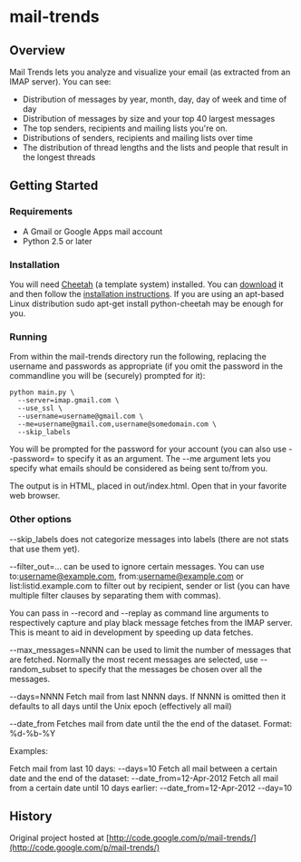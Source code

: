 # mail-trends

## Overview
Mail Trends lets you analyze and visualize your email (as extracted from an IMAP server). You can see:

* Distribution of messages by year, month, day, day of week and time of day
* Distribution of messages by size and your top 40 largest messages
* The top senders, recipients and mailing lists you're on.
* Distributions of senders, recipients and mailing lists over time
* The distribution of thread lengths and the lists and people that result in the longest threads

## Getting Started
### Requirements
* A Gmail or Google Apps mail account
* Python 2.5 or later

### Installation
You will need [Cheetah](http://www.cheetahtemplate.org/) (a template system) installed. You can [download](http://pypi.python.org/packages/source/C/Cheetah/Cheetah-2.4.4.tar.gz) it and then follow the [installation instructions](http://www.cheetahtemplate.org/docs/users_guide_html_multipage/gettingStarted.install.html). If you are using an apt-based Linux distribution sudo apt-get install python-cheetah may be enough for you.

### Running
From within the mail-trends directory run the following, replacing the username and passwords as appropriate (if you omit the password in the commandline you will be (securely) prompted for it):

    python main.py \
      --server=imap.gmail.com \
      --use_ssl \
      --username=username@gmail.com \
      --me=username@gmail.com,username@somedomain.com \
      --skip_labels

You will be prompted for the password for your account (you can also use --password= to specify it as an argument. The --me argument lets you specify what emails should be considered as being sent to/from you.

The output is in HTML, placed in out/index.html. Open that in your favorite web browser.

### Other options
--skip_labels does not categorize messages into labels (there are not stats that use them yet).

--filter_out=... can be used to ignore certain messages. You can use to:username@example.com, from:username@example.com or list:listid.example.com to filter out by recipient, sender or list (you can have multiple filter clauses by separating them with commas).

You can pass in --record and --replay as command line arguments to respectively capture and play black message fetches from the IMAP server. This is meant to aid in development by speeding up data fetches.

--max_messages=NNNN can be used to limit the number of messages that are fetched. Normally the most recent messages are selected, use --random_subset to specify that the messages be chosen over all the messages.

--days=NNNN Fetch mail from last NNNN days. If NNNN is omitted then it defaults to all days until the Unix epoch (effectively all mail)

--date_from Fetches mail from date until the the end of the dataset. Format: %d-%b-%Y

Examples:

Fetch mail from last 10 days:
--days=10
Fetch all mail between a certain date and the end of the dataset:
--date_from=12-Apr-2012
Fetch all mail from a certain date until 10 days earlier:
--date_from=12-Apr-2012 --day=10

## History
Original project hosted at [http://code.google.com/p/mail-trends/](http://code.google.com/p/mail-trends/)
